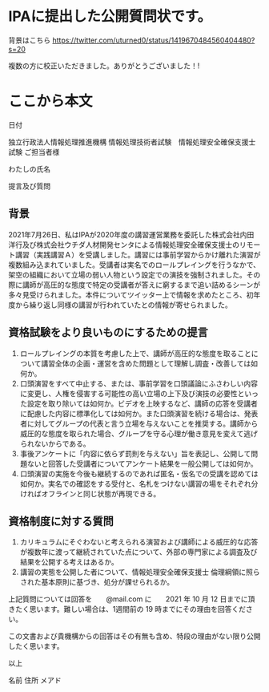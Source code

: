 # IPAに提出した公開質問状です。

背景はこちら https://twitter.com/uturned0/status/1419670484560404480?s=20

複数の方に校正いただきました。ありがとうございました！!



# ここから本文


日付

独立行政法人情報処理推進機構
情報処理技術者試験　情報処理安全確保支援士試験
ご担当者様

わたしの氏名

提言及び質問

## 背景
2021年7月26日、私はIPAが2020年度の講習運営業務を委託した株式会社内田洋行及び株式会社ウチダ人材開発センタによる情報処理安全確保支援士のリモート講習（実践講習Ａ）を受講しました。講習には事前学習からかけ離れた演習が複数組み込まれていました。受講者は実名でのロールプレイングを行うなかで、架空の組織において立場の弱い人物という設定での演技を強制されました。その際に講師が高圧的な態度で特定の受講者が答えに窮するまで追い詰めるシーンが多々見受けられました。本件についてツイッター上で情報を求めたところ、初年度から繰り返し同様の講習が行われていたとの情報が寄せられました。

## 資格試験をより良いものにするための提言
1.	ロールプレイングの本質を考慮した上で、講師が高圧的な態度を取ることについて講習全体の企画・運営を含めた問題として理解し調査・改善しては如何か。
2.	口頭演習をすべて中止する、または、事前学習を口頭議論にふさわしい内容に変更し、人権を侵害する可能性の高い立場の上下及び演技の必要性といった設定を取り除いては如何か。ビデオを上映するなど、講師の応答を受講者に配慮した内容に標準化しては如何か。また口頭演習を続ける場合は、発表者に対してグループの代表と言う立場を与えないことを推奨する。講師から威圧的な態度を取られた場合、グループを守る心理が働き意見を変えて逃げられないからである。
4.	事後アンケートに「内容に依らず罰則を与えない」旨を表記し、公開して問題ないと回答した受講者についてアンケート結果を一般公開しては如何か。
5.	口頭演習の実施を今後も継続するのであれば匿名・仮名での受講を認めては如何か。実名での確認をする受付と、名札をつけない講習の場をそれぞれ分ければオフラインと同じ状態が再現できる。

## 資格制度に対する質問
1.	カリキュラムにそぐわないと考えられる演習および講師による威圧的な応答が複数年に渡って継続されていた点について、外部の専門家による調査及び結果を公開する考えはあるか。
2.	講習の実態を公開した者について、情報処理安全確保支援士 倫理綱領に照らされた基本原則に基づき、処分が課せられるか。

上記質問については回答を　　@mail.com に　　2021 年 10 月 12 日までに頂きたく思います。難しい場合は、1週間前の 19 時までにその理由を回答ください。


この文書および貴機構からの回答はその有無も含め、特段の理由がない限り公開したく思います。

以上

名前
住所
メアド
